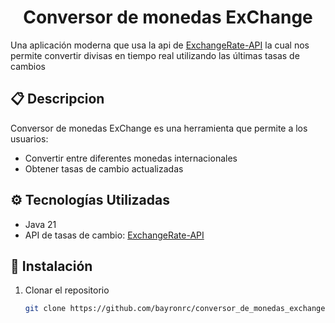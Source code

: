 <h1 align="center"> Conversor de monedas ExChange</h1>

Una aplicación moderna que usa la api de [ExchangeRate-API](https://www.exchangerate-api.com/) 
la cual nos permite convertir divisas en tiempo real utilizando las últimas tasas de cambios

## 📋 Descripcion

Conversor de monedas ExChange es una herramienta que permite a los usuarios:

- Convertir entre diferentes monedas internacionales
- Obtener tasas de cambio actualizadas

## ⚙️ Tecnologías Utilizadas

- Java 21
- API de tasas de cambio: [ExchangeRate-API](https://www.exchangerate-api.com/) 

## 🚀 Instalación

1. Clonar el repositorio

    ```bash
    git clone https://github.com/bayronrc/conversor_de_monedas_exchange.git
    ```

